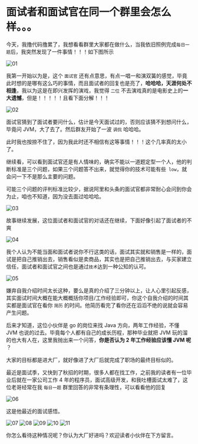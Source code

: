 # 面试者和面试官在同一个群里会怎么样。。。

今天，我撸代码撸累了，我想看看群里大家都在做什么，当我依旧照例完成`每日一题`后，我突然发现了一件事情！！！如下图所示

<img src="https://s1.ax1x.com/2020/08/30/dbfE7R.png" alt="01" border="0">

我第一开始以为是，这个 `面试官` 还有点意思，有点一唱一和演双簧的感觉，毕竟此时想的是哪有这么巧的事情，而且面试者的回复也是亮了，**哈哈哈，天涯何处不相逢**，我以为这是在即兴发挥的演戏，我觉得 `二位` 不去演戏真的是电影史上的**一大遗憾**，但是！！！！！且看下面分解！！！

<img src="https://s1.ax1x.com/2020/08/30/dbfAB9.png" alt="02" border="0">

面试官猜到了面试者要问什么，估计是今天面试过的，否则应该猜不到想问什么，毕竟问 JVM，大了去了。然后群友开始了一波 `调侃` 哈哈哈。

此时我也按捺不住了，因为我此时还不相信有这等事情！！！这个几率真的太小了。

继续看，可以看到面试官还是有人情味的，确实不能以一道题定型一个人，他的判断标准是三个问题，如果三个问题答不出来，就觉得你的技术可能有些` low`，就会问一下不是那么主要的问题。

可能三个问题的评判标准比较少，据说阿里和头条的面试官都非常耐心会问到你会为止，咱也不知道，因为没去面过哈哈哈。

<img src="https://s1.ax1x.com/2020/08/30/dbfiX4.png" alt="03" border="0">

故事继续发展，这位面试者和面试官的对话还在继续，下面好像引起了面试者的不爽

<img src="https://s1.ax1x.com/2020/08/30/dbfknJ.png" alt="04" border="0">

我个人认为不能当面和面试者说你不行这类的话，面试其实就和销售是一样的，面试是把自己推销出去，销售看似是卖商品，其实也是把自己推销出去，与买家建立信任，面试者和面试官之间也是通过`技术`达到一种公知的认可。

<img src="https://s1.ax1x.com/2020/08/30/dbfPcF.png" alt="05" border="0">

嫌弃自我介绍时间太长这种，要么是真的介绍了三分钟以上，让人心里引起反感，其实面试时间大概在能大概概括你项目/工作经验即可，你这个自我介绍的时间其实都是面试官在看你 `简历` 的时间。他简历看完了看你还在滔滔不绝的说就会容易产生问题。

后来才知道，这位小伙伴是 go 的岗位来找 Java 方向，两年工作经验，不懂 JVM 也说的过去。毕竟每个人都有自己的成长历程，那种毕业就把 JVM 玩的溜的也大有人在，这里我抛出来一个问答，**你是否认为 2 年工作经验应该懂 JVM 呢** ？

大家的目标都是进大厂，就好像进了大厂后就完成了职场的最终目标似的。

最近是面试季，又快到了秋招的时期，很多人都在找工作，之前我的读者有一位毕业后就在一家公司工作 4 年的程序员，面试高级开发，和我吐槽面试太难了，这位老哥经常在我 `每日一题` 群里回答的非常有条理性，可以看看他的回复

<img src="https://s1.ax1x.com/2020/08/30/dbf9pT.png" alt="06" border="0">

这是他最近的面试感悟。

<img src="https://s1.ax1x.com/2020/08/30/dbWzt0.png" alt="07" border="0">

<img src="https://s1.ax1x.com/2020/08/30/dbfShV.png" alt="08" border="0">

<img src="https://s1.ax1x.com/2020/08/30/dbWxkq.png" alt="09" border="0">

<img src="https://s1.ax1x.com/2020/08/30/dbfC1U.png" alt="10" border="0">

<img src="https://s1.ax1x.com/2020/08/30/dbWj7n.png" alt="11" border="0">

你怎么看待这种情况呢？你认为大厂好进吗？欢迎读者小伙伴在下方留言。

